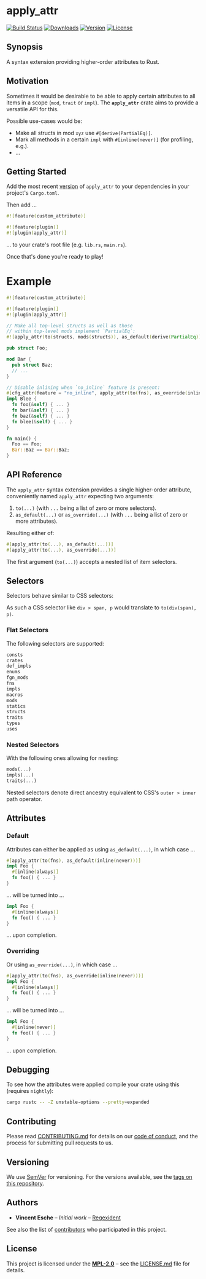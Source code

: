 # apply_attr

[![Build Status](http://img.shields.io/travis/regexident/apply_attr.svg?style=flat-square)](https://travis-ci.org/regexident/apply_attr)
[![Downloads](https://img.shields.io/crates/d/apply_attr.svg?style=flat-square)](https://crates.io/crates/apply_attr/)
[![Version](https://img.shields.io/crates/v/apply_attr.svg?style=flat-square)](https://crates.io/crates/apply_attr/)
[![License](https://img.shields.io/crates/l/apply_attr.svg?style=flat-square)](https://crates.io/crates/apply_attr/)

## Synopsis

A syntax extension providing higher-order attributes to Rust.

## Motivation

Sometimes it would be desirable to be able to apply certain attributes to all items in a scope (`mod`, `trait` or `impl`). The **`apply_attr`** crate aims to provide a versatile API for this.

Possible use-cases would be:

- Make all structs in mod `xyz` use `#[derive(PartialEq)]`.
- Mark all methods in a certain `impl` with `#[inline(never)]` (for profiling, e.g.).
- …

## Getting Started

Add the most recent [version](https://crates.io/crates/apply_attr) of `apply_attr`
to your dependencies in your project's `Cargo.toml`.

Then add …

```rust
#![feature(custom_attribute)]

#![feature(plugin)]
#![plugin(apply_attr)]
```

… to your crate's root file (e.g. `lib.rs`, `main.rs`).

Once that's done you're ready to play!

# Example

```rust
#![feature(custom_attribute)]

#![feature(plugin)]
#![plugin(apply_attr)]

// Make all top-level structs as well as those
// within top-level mods implement `PartialEq`:
#![apply_attr(to(structs, mods(structs)), as_default(derive(PartialEq)))]

pub struct Foo;

mod Bar {
  pub struct Baz;
  // ...
}

// Disable inlining when `no_inline` feature is present:
#[cfg_attr(feature = "no_inline", apply_attr(to(fns), as_override(inline(never))))]
impl Blee {
  fn foo(&self) { ... }
  fn bar(&self) { ... }
  fn baz(&self) { ... }
  fn blee(&self) { ... }
}

fn main() {
  Foo == Foo;
  Bar::Baz == Bar::Baz;
}
```

## API Reference

The `apply_attr` syntax extension provides a single higher-order attribute,
conveniently named `apply_attr` expecting two arguments:

1. `to(...)` (with `...` being a list of zero or more selectors).
2. `as_default(...)` or `as_override(...)` (with `...` being a list of zero or more attributes).

Resulting either of:

```rust
#[apply_attr(to(...), as_default(...))]
#[apply_attr(to(...), as_override(...))]
```

The first argument (`to(...)`) accepts a nested list of item selectors.

## Selectors

Selectors behave similar to CSS selectors:

As such a CSS selector like `div > span, p` would translate to `to(div(span), p)`.

### Flat Selectors

The following selectors are supported:

```rust
consts
crates
def_impls
enums
fgn_mods
fns
impls
macros
mods
statics
structs
traits
types
uses
```

### Nested Selectors

With the following ones allowing for nesting:

```rust
mods(...)
impls(...)
traits(...)
```

Nested selectors denote direct ancestry equivalent to CSS's `outer > inner` path operator.

## Attributes

### Default

Attributes can either be applied as using `as_default(...)`, in which case …

```rust
#[apply_attr(to(fns), as_default(inline(never)))]
impl Foo {
  #[inline(always)]
  fn foo() { ... }
}
```

… will be turned into …

```rust
impl Foo {
  #[inline(always)]
  fn foo() { ... }
}
```

… upon completion.

### Overriding

Or using `as_override(...)`, in which case …

```rust
#[apply_attr(to(fns), as_override(inline(never)))]
impl Foo {
  #[inline(always)]
  fn foo() { ... }
}
```

… will be turned into …

```rust
impl Foo {
  #[inline(never)]
  fn foo() { ... }
}
```

… upon completion.

## Debugging

To see how the attributes were applied compile your crate using this (requires `nightly`):

```bash
cargo rustc -- -Z unstable-options --pretty=expanded
```

## Contributing

Please read [CONTRIBUTING.md](CONTRIBUTING.md) for details on our [code of conduct](https://www.rust-lang.org/conduct.html),
and the process for submitting pull requests to us.

## Versioning

We use [SemVer](http://semver.org/) for versioning. For the versions available, see the [tags on this repository](https://github.com/regexident/apply_attr/tags).

## Authors

* **Vincent Esche** – *Initial work* – [Regexident](https://github.com/Regexident)

See also the list of [contributors](https://github.com/regexident/apply_attr/contributors) who participated in this project.

## License

This project is licensed under the [**MPL-2.0**](https://www.tldrlegal.com/l/mpl-2.0) – see the [LICENSE.md](LICENSE.md) file for details.
